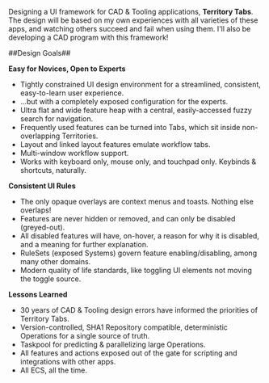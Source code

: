 Designing a UI framework for CAD & Tooling applications, **Territory Tabs**. The design will be based on my own experiences with all varieties of these apps, and watching others succeed and fail when using them. I'll also be developing a CAD program with this framework!

##Design Goals##

**Easy for Novices, Open to Experts**
 - Tightly constrained UI design environment for a streamlined, consistent, easy-to-learn user experience.
 - ...but with a completely exposed configuration for the experts.
 - Ultra flat and wide feature heap with a central, easily-accessed fuzzy search for navigation.
 - Frequently used features can be turned into Tabs, which sit inside non-overlapping Territories.
 - Layout and linked layout features emulate workflow tabs.
 - Multi-window workflow support.
 - Works with keyboard only, mouse only, and touchpad only. Keybinds & shortcuts, naturally.

**Consistent UI Rules**
 - The only opaque overlays are context menus and toasts. Nothing else overlaps!
 - Features are never hidden or removed, and can only be disabled (greyed-out).
 - All disabled features will have, on-hover, a reason for why it is disabled, and a meaning for further explanation.
 - RuleSets (exposed Systems) govern feature enabling/disabling, among many other domains.
 - Modern quality of life standards, like toggling UI elements not moving the toggle source.

**Lessons Learned**
 - 30 years of CAD & Tooling design errors have informed the priorities of Territory Tabs.
 - Version-controlled, SHA1 Repository compatible, deterministic Operations for a single source of truth.
 - Taskpool for predicting & parallelizing large Operations.
 - All features and actions exposed out of the gate for scripting and integrations with other apps.
 - All ECS, all the time.
